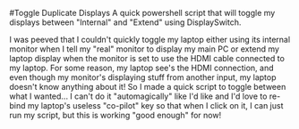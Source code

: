 #Toggle Duplicate Displays
A quick powershell script that will toggle my displays between "Internal" and "Extend" using DisplaySwitch.

I was peeved that I couldn't quickly toggle my laptop either using its internal monitor when I tell my "real" monitor to display my main PC or extend my laptop display when the monitor is set to use the HDMI cable connected to my laptop. For some reason, my laptop see's the HDMI connection, and even though my monitor's displaying stuff from another input, my laptop doesn't know anything about it! So I made a quick script to toggle between what I wanted... I can't do it "automagically" like I'd like and I'd love to re-bind my laptop's useless "co-pilot" key so that when I click on it, I can just run my script, but this is working "good enough" for now!

